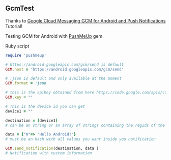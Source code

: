 GcmTest
-------

Thanks to [Google Cloud Messaging GCM for Android and Push Notifications](http://javapapers.com/android/google-cloud-messaging-gcm-for-android-and-push-notifications/) Tutorial!

Testing GCM for Android with [PushMeUp](https://github.com/NicosKaralis/pushmeup) gem.


Ruby script
```ruby
require 'pushmeup'

# https://android.googleapis.com/gcm/send is default
GCM.host = 'https://android.googleapis.com/gcm/send'

# :json is default and only available at the moment
GCM.format = :json

# this is the apiKey obtained from here https://code.google.com/apis/console/
GCM.key = ""

# This is the device id you can get
device1 = ""

destination = [device1]
# can be an string or an array of strings containing the regIds of the devices you want to send

data = {"m"=> "Hello Android!"}
# must be an hash with all values you want inside you notification

GCM.send_notification(destination, data )
# Notification with custom information
```
